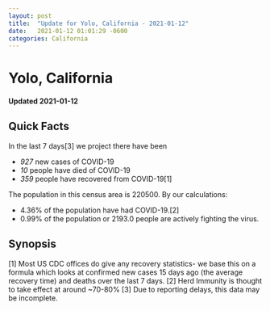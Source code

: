 ```yaml
---
layout: post
title:  "Update for Yolo, California - 2021-01-12"
date:   2021-01-12 01:01:29 -0600
categories: California
---
```


# Yolo, California
#### Updated 2021-01-12

## Quick Facts

In the last 7 days[3] we project there have been
- *927* new cases of COVID-19
- *10* people have died of COVID-19
- *359* people have recovered from COVID-19[1]

The population in this census area is 220500. By our calculations:
- 4.36% of the population have had COVID-19.[2]
- 0.99% of the population or 2193.0 people are actively fighting the virus.

## Synopsis




[1] Most US CDC offices do give any recovery statistics- we base this on a formula which looks at confirmed new cases
15 days ago (the average recovery time) and deaths over the last 7 days.
[2] Herd Immunity is thought to take effect at around ~70-80%
[3] Due to reporting delays, this data may be incomplete. 
    